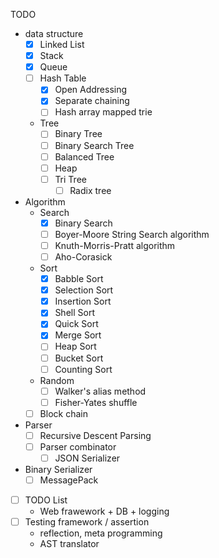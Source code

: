 
TODO

- data structure
  - [x] Linked List
  - [x] Stack
  - [x] Queue
  - [ ] Hash Table
    - [x] Open Addressing
    - [x] Separate chaining
    - [ ] Hash array mapped trie
  - Tree
    - [ ] Binary Tree
    - [ ] Binary Search Tree
    - [ ] Balanced Tree
    - [ ] Heap
    - [ ] Tri Tree
      - [ ] Radix tree
- Algorithm
  - Search
    - [x] Binary Search
    - [ ] Boyer-Moore String Search algorithm
    - [ ] Knuth-Morris-Pratt algorithm
    - [ ] Aho-Corasick
  - Sort
    - [x] Babble Sort
    - [x] Selection Sort
    - [x] Insertion Sort
    - [x] Shell Sort
    - [x] Quick Sort
    - [x] Merge Sort
    - [ ] Heap Sort
    - [ ] Bucket Sort
    - [ ] Counting Sort
  - Random
    - [ ] Walker's alias method
    - [ ] Fisher-Yates shuffle
  - [ ] Block chain
- Parser
  - [ ] Recursive Descent Parsing
  - [ ] Parser combinator
    - [ ] JSON Serializer
- Binary Serializer
  - [ ] MessagePack
- [ ] TODO List
  - Web frawework + DB + logging
- [ ] Testing framework / assertion
  - reflection, meta programming
  - AST translator
